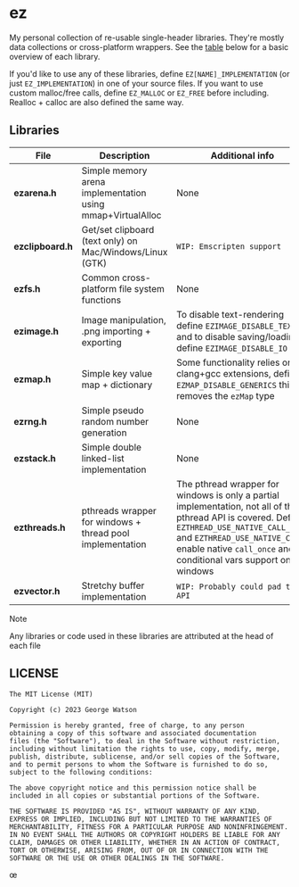 # ez

My personal collection of re-usable single-header libraries. They're mostly data collections or cross-platform wrappers. See the [table](#libraries) below for a basic overview of each library.

If you'd like to use any of these libraries, define ```EZ[NAME]_IMPLEMENTATION``` (or just ```EZ_IMPLEMENTATION```) in one of your source files. If you want to use custom malloc/free calls, define ```EZ_MALLOC``` or ```EZ_FREE``` before including. Realloc + calloc are also defined the same way.

## Libraries

| File               | Description                                                   | Additional info                |
| -----------------  | ------------------------------------------------------------- | ------------------------------ |
| **ezarena.h**      | Simple memory arena implementation using mmap+VirtualAlloc    | None |
| **ezclipboard.h**  | Get/set clipboard (text only) on Mac/Windows/Linux (GTK)      | `WIP: Emscripten support` |
| **ezfs.h**         | Common cross-platform file system functions                   | None |
| **ezimage.h**      | Image manipulation, .png importing + exporting                | To disable text-rendering define `EZIMAGE_DISABLE_TEXT` and to disable saving/loading define `EZIMAGE_DISABLE_IO` |
| **ezmap.h**        | Simple key value map + dictionary                             | Some functionality relies on clang+gcc extensions, define `EZMAP_DISABLE_GENERICS` this removes the `ezMap` type |
| **ezrng.h**        | Simple pseudo random number generation                        | None |
| **ezstack.h**      | Simple double linked-list implementation                      | None |
| **ezthreads.h**    | pthreads wrapper for windows + thread pool implementation     | The pthread wrapper for windows is only a partial implementation, not all of the pthread API is covered. Define `EZTHREAD_USE_NATIVE_CALL_ONCE` and `EZTHREAD_USE_NATIVE_CV` to enable native `call_once` and conditional vars support on windows |
| **ezvector.h**     | Stretchy buffer implementation                                | `WIP: Probably could pad the API` |

> [!NOTE]
> Any libraries or code used in these libraries are attributed at the head of each file

## LICENSE
```
The MIT License (MIT)

Copyright (c) 2023 George Watson

Permission is hereby granted, free of charge, to any person
obtaining a copy of this software and associated documentation
files (the "Software"), to deal in the Software without restriction,
including without limitation the rights to use, copy, modify, merge,
publish, distribute, sublicense, and/or sell copies of the Software,
and to permit persons to whom the Software is furnished to do so,
subject to the following conditions:

The above copyright notice and this permission notice shall be
included in all copies or substantial portions of the Software.

THE SOFTWARE IS PROVIDED "AS IS", WITHOUT WARRANTY OF ANY KIND,
EXPRESS OR IMPLIED, INCLUDING BUT NOT LIMITED TO THE WARRANTIES OF
MERCHANTABILITY, FITNESS FOR A PARTICULAR PURPOSE AND NONINFRINGEMENT.
IN NO EVENT SHALL THE AUTHORS OR COPYRIGHT HOLDERS BE LIABLE FOR ANY
CLAIM, DAMAGES OR OTHER LIABILITY, WHETHER IN AN ACTION OF CONTRACT,
TORT OR OTHERWISE, ARISING FROM, OUT OF OR IN CONNECTION WITH THE
SOFTWARE OR THE USE OR OTHER DEALINGS IN THE SOFTWARE.
```
œ
